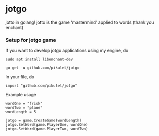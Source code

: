 # jotgo
jotto in golang! jotto is the game 'mastermind' applied to words (thank you enchant)

### Setup for jotgo game

If you want to develop jotgo applications using my engine, do

`sudo apt install libenchant-dev`

`go get -u github.com/pikulet/jotgo`

In your file, do

`import "github.com/pikulet/jotgo"`

Example usage

```
wordOne = "frisk"
wordTwo = "plane"
wordLength = 5

jotgo = game.CreateGame(wordLength)
jotgo.SetWord(game.PlayerOne, wordOne)
jotgo.SetWord(game.PlayerTwo, wordTwo)
```
